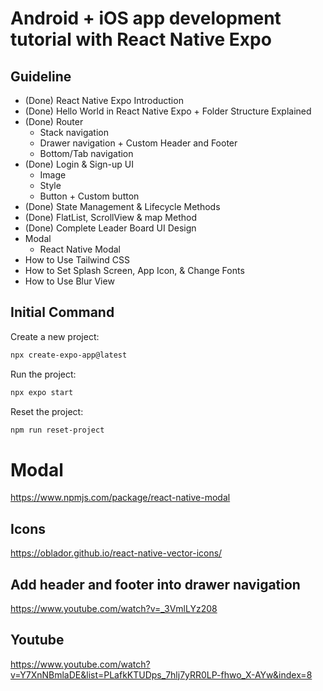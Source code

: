 # Android + iOS app development tutorial with React Native Expo

## Guideline

- (Done) React Native Expo Introduction
- (Done) Hello World in React Native Expo + Folder Structure Explained
- (Done) Router
  - Stack navigation
  - Drawer navigation + Custom Header and Footer
  - Bottom/Tab navigation
- (Done) Login & Sign-up UI
  - Image
  - Style
  - Button + Custom button
- (Done) State Management & Lifecycle Methods
- (Done) FlatList, ScrollView & map Method
- (Done) Complete Leader Board UI Design
- Modal
  - React Native Modal
- How to Use Tailwind CSS
- How to Set Splash Screen, App Icon, & Change Fonts
- How to Use Blur View

## Initial Command

Create a new project:

```bash
npx create-expo-app@latest
```

Run the project:

```bash
npx expo start
```

Reset the project:

```bash
npm run reset-project
```

# Modal

https://www.npmjs.com/package/react-native-modal

## Icons

https://oblador.github.io/react-native-vector-icons/

## Add header and footer into drawer navigation

https://www.youtube.com/watch?v=_3VmlLYz208

## Youtube

https://www.youtube.com/watch?v=Y7XnNBmlaDE&list=PLafkKTUDps_7hlj7yRR0LP-fhwo_X-AYw&index=8
